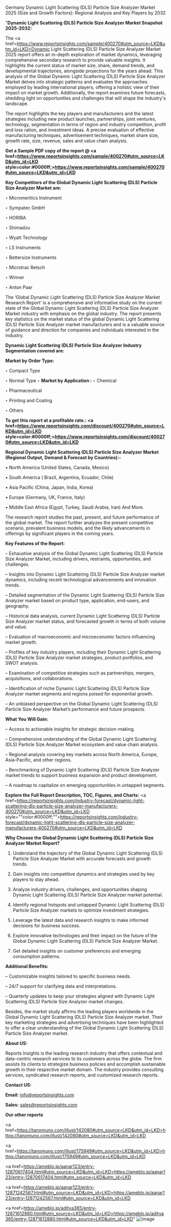 Germany Dynamic Light Scattering (DLS) Particle Size Analyzer Market 2025 (Size and Growth Factors): Regional Analysis and Key Players by 2032

"<strong>Dynamic Light Scattering (DLS) Particle Size Analyzer Market Snapshot 2025-2032:</strong>

The <a href=https://www.reportsinsights.com/sample/400270#utm_source=LKD&utm_id=LKD>Dynamic Light Scattering (DLS) Particle Size Analyzer Market</a> 2025 report offers an in-depth exploration of market dynamics, leveraging comprehensive secondary research to provide valuable insights. It highlights the current status of market size, share, demand trends, and developmental trajectories, alongside projections for the years ahead. This analysis of the Global Dynamic Light Scattering (DLS) Particle Size Analyzer Market delves into strategic patterns and evaluates the approaches employed by leading international players, offering a holistic view of their impact on market growth. Additionally, the report examines future forecasts, shedding light on opportunities and challenges that will shape the industry's landscape.

The report highlights the key players and manufacturers and the latest strategies including new product launches, partnerships, joint ventures, technology, segmentation in terms of region and industry competition, profit and loss ration, and investment ideas. A precise evaluation of effective manufacturing techniques, advertisement techniques, market share size, growth rate, size, revenue, sales and value chain analysis.

<strong>Get a Sample PDF copy of the report @ <a href=https://www.reportsinsights.com/sample/400270#utm_source=LKD&utm_id=LKD style=color:#0000ff;>https://www.reportsinsights.com/sample/400270#utm_source=LKD&utm_id=LKD</a></strong>

<strong>Key Competitors of the Global Dynamic Light Scattering (DLS) Particle Size Analyzer Market are:</strong>

‣ Micromeritics Instrument

‣ Sympatec GmbH

‣ HORIBA

‣ Shimadzu

‣ Wyatt Technology

‣ LS Instruments

‣ Bettersize Instruments

‣ Microtrac Retsch

‣ Winner

‣ Anton Paar

The ‘Global Dynamic Light Scattering (DLS) Particle Size Analyzer Market Research Report’ is a comprehensive and informative study on the current state of the Global Dynamic Light Scattering (DLS) Particle Size Analyzer Market industry with emphasis on the global industry. The report presents key statistics on the market status of the global Dynamic Light Scattering (DLS) Particle Size Analyzer market manufacturers and is a valuable source of guidance and direction for companies and individuals interested in the industry.

<strong>Dynamic Light Scattering (DLS) Particle Size Analyzer Industry Segmentation covered are:</strong>

<strong>Market by Order Type: </strong>

‣ Compact Type

‣ Normal Type
‣ 
<strong>Market by Application :</strong>
‣ Chemical

‣ Pharmaceutical

‣ Printing and Coating

‣ Others

<strong>To get this report at a profitable rate.: <a href=https://www.reportsinsights.com/discount/400270#utm_source=LKD&utm_id=LKD style=color:#0000ff;>https://www.reportsinsights.com/discount/400270#utm_source=LKD&utm_id=LKD</a></strong>

<strong>Regional Dynamic Light Scattering (DLS) Particle Size Analyzer Market (Regional Output, Demand &amp; Forecast by Countries):-</strong>

• North America (United States, Canada, Mexico)

• South America ( Brazil, Argentina, Ecuador, Chile)

• Asia Pacific (China, Japan, India, Korea)

• Europe (Germany, UK, France, Italy)

• Middle East Africa (Egypt, Turkey, Saudi Arabia, Iran) And More.

The research report studies the past, present, and future performance of the global market. The report further analyzes the present competitive scenario, prevalent business models, and the likely advancements in offerings by significant players in the coming years.

<strong>Key Features of the Report:</strong>

– Exhaustive analysis of the Global Dynamic Light Scattering (DLS) Particle Size Analyzer Market, including drivers, restraints, opportunities, and challenges.

– Insights into Dynamic Light Scattering (DLS) Particle Size Analyzer market dynamics, including recent technological advancements and innovation trends.

– Detailed segmentation of the Dynamic Light Scattering (DLS) Particle Size Analyzer market based on product type, application, end-users, and geography.

– Historical data analysis, current Dynamic Light Scattering (DLS) Particle Size Analyzer market status, and forecasted growth in terms of both volume and value.

– Evaluation of macroeconomic and microeconomic factors influencing market growth.

– Profiles of key industry players, including their Dynamic Light Scattering (DLS) Particle Size Analyzer market strategies, product portfolios, and SWOT analysis.

– Examination of competitive strategies such as partnerships, mergers, acquisitions, and collaborations.

– Identification of niche Dynamic Light Scattering (DLS) Particle Size Analyzer market segments and regions poised for exponential growth.

– An unbiased perspective on the Global Dynamic Light Scattering (DLS) Particle Size Analyzer Market’s performance and future prospects.

<strong>What You Will Gain:</strong>

– Access to actionable insights for strategic decision-making.

– Comprehensive understanding of the Global Dynamic Light Scattering (DLS) Particle Size Analyzer Market ecosystem and value chain analysis.

– Regional analysis covering key markets across North America, Europe, Asia-Pacific, and other regions.

– Benchmarking of Dynamic Light Scattering (DLS) Particle Size Analyzer market trends to support business expansion and product development.

– A roadmap to capitalize on emerging opportunities in untapped segments.

<strong>Explore the Full Report Description, TOC, Figures, and Charts:</strong>
<a href=https://reportsinsights.com/industry-forecast/dynamic-light-scattering-dls-particle-size-analyzer-manufacturers-400270#utm_source=LKD&utm_id=LKD style=""color:#0000ff;"">https://reportsinsights.com/industry-forecast/dynamic-light-scattering-dls-particle-size-analyzer-manufacturers-400270#utm_source=LKD&utm_id=LKD</a>

<strong>Why Choose the Global Dynamic Light Scattering (DLS) Particle Size Analyzer Market Report?</strong>

1. Understand the trajectory of the Global Dynamic Light Scattering (DLS) Particle Size Analyzer Market with accurate forecasts and growth trends.

2. Gain insights into competitive dynamics and strategies used by key players to stay ahead.

3. Analyze industry drivers, challenges, and opportunities shaping Dynamic Light Scattering (DLS) Particle Size Analyzer market potential.

4. Identify regional hotspots and untapped Dynamic Light Scattering (DLS) Particle Size Analyzer markets to optimize investment strategies.

5. Leverage the latest data and research insights to make informed decisions for business success.

6. Explore innovative technologies and their impact on the future of the Global Dynamic Light Scattering (DLS) Particle Size Analyzer Market.

7. Get detailed insights on customer preferences and emerging consumption patterns.

<strong>Additional Benefits:</strong>

– Customizable insights tailored to specific business needs.

– 24/7 support for clarifying data and interpretations.

– Quarterly updates to keep your strategies aligned with Dynamic Light Scattering (DLS) Particle Size Analyzer market changes.

Besides, the market study affirms the leading players worldwide in the Global Dynamic Light Scattering (DLS) Particle Size Analyzer market. Their key marketing strategies and advertising techniques have been highlighted to offer a clear understanding of the Global Dynamic Light Scattering (DLS) Particle Size Analyzer market.

<strong><strong>About US</strong>:</strong>

Reports Insights is the leading research industry that offers contextual and data-centric research services to its customers across the globe. The firm assists its clients to strategize business policies and accomplish sustainable growth in their respective market domain. The industry provides consulting services, syndicated research reports, and customized research reports.

<strong>Contact US:</strong>

<p class=><b>Email:</b> <a href=mailto:info@reportsinsights.com>info@reportsinsights.com</a></p>
<p class=><b>Sales:</b> <a href=mailto:sales@reportsinsights.com>sales@reportsinsights.com</a></p>

<strong>Our other reports</strong>

<a href=https://tanomuno.com/illust/142080#utm_source=LKD&utm_id=LKD>https://tanomuno.com/illust/142080#utm_source=LKD&utm_id=LKD</a>

<a href=https://tanomuno.com/illust/175949#utm_source=LKD&utm_id=LKD>https://tanomuno.com/illust/175949#utm_source=LKD&utm_id=LKD</a>

<a href=https://ameblo.jp/aanar123/entry-12870617404.html#utm_source=LKD&utm_id=LKD>https://ameblo.jp/aanar123/entry-12870617404.html#utm_source=LKD&utm_id=LKD</a>

<a href=https://ameblo.jp/aanar123/entry-12871242567.html#utm_source=LKD&utm_id=LKD>https://ameblo.jp/aanar123/entry-12871242567.html#utm_source=LKD&utm_id=LKD</a>

<a href=https://ameblo.jp/aditya365/entry-12871612880.html#utm_source=LKD&utm_id=LKD>https://ameblo.jp/aditya365/entry-12871612880.html#utm_source=LKD&utm_id=LKD</a>"
![image](https://github.com/user-attachments/assets/7394433c-2019-4e8d-9d8a-7a8f6947ce8e)
